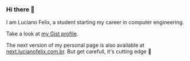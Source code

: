 ### Hi there 👋

I am Luciano Felix, a student starting my career in computer engineering.

Take a look at [my Gist profile](https://gist.github.com/FelixLuciano).

The next version of my personal page is also available at [next.lucianofelix.com.br](https://next.lucianofelix.com.br). But get carefull, it's cutting edge 🔪
